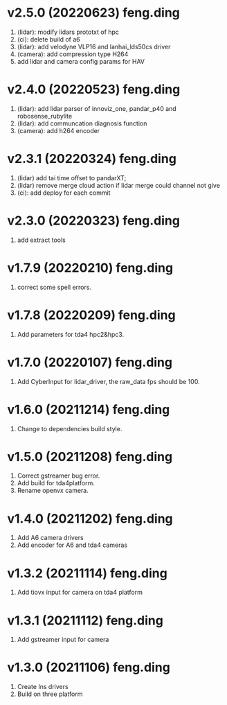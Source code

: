 # v2.5.0 (20220623) feng.ding
1. (lidar): modify lidars prototxt of hpc
2. (ci): delete build of a6
3. (lidar): add velodyne VLP16 and lanhai_lds50cs driver
4. (camera): add compression type H264
5. add lidar and camera config params for HAV

# v2.4.0 (20220523) feng.ding
1. (lidar): add lidar parser of innoviz_one, pandar_p40 and robosense_rubylite
2. (lidar): add communcation diagnosis function
3. (camera): add h264 encoder

# v2.3.1 (20220324) feng.ding
1. (lidar) add tai time offset to pandarXT;
2. (lidar) remove merge cloud action if lidar merge could channel not give
3. (ci): add deploy for each commit

# v2.3.0 (20220323) feng.ding
1. add extract tools

# v1.7.9 (20220210) feng.ding
1. correct some spell errors.

# v1.7.8 (20220209) feng.ding
1. Add parameters for tda4 hpc2&hpc3.

# v1.7.0 (20220107) feng.ding
1. Add CyberInput for lidar_driver, the raw_data fps should be 100.

# v1.6.0 (20211214) feng.ding
1. Change to dependencies build style.

# v1.5.0 (20211208) feng.ding
1. Correct gstreamer bug error.
2. Add build for tda4platform.
3. Rename openvx camera.

# v1.4.0 (20211202) feng.ding
1. Add A6 camera drivers
2. Add encoder for A6 and tda4 cameras

# v1.3.2 (20211114) feng.ding
1. Add tiovx input for camera on tda4 platform

# v1.3.1 (20211112) feng.ding
1. Add gstreamer input for camera

# v1.3.0 (20211106) feng.ding
1. Create Ins drivers
2. Build on three platform
